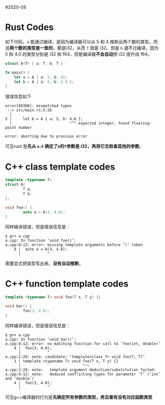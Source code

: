 #2020-08 

# Rust Codes
如下代码，`a` 能通过编译，是因为编译器可以从 5 和 4 推断出两个数的类型，而且**两个数的类型是一致的**，都是i32，从而 `T` 就是 i32。但是 `b` 通不过编译，因为 5 和 4.0 的类型分别是 i32 和 f64，但是编译器**不会自动**把 i32 提升成 f64。
``` rust
struct A<T> { a: T, b: T }

fn main() {
    let a = A { a: 5, b: 4};
    let b = A { a: 5, b: 4.0 };
}
```
错误信息如下
```
error[E0308]: mismatched types
 --> src/main.rs:5:26
  |
5 |     let b = A { a: 5, b: 4.0 };
  |                          ^^^ expected integer, found floating-point number

error: aborting due to previous error
```

可见rust 是**先从 `a:5` 确定了`A`的`T`参数是 i32，再用它去检查其他的参数**。

# C++ class template codes
``` C++
template <typename T>
struct A{
        T a;
        T b;
};

void foo() {
        auto a = A(3, 4.0);
}      
```
同样编译错误，但是错误信息是：
```
$ g++ a.cpp
a.cpp: In function ‘void foo()’:
a.cpp:8:12: error: missing template arguments before ‘(’ token
    8 |  auto a = A(3, 4.0);
      |            ^
```
需要显式把类型写出来，**没有自动推断**。

# C++ function template codes
``` C++
template <typename T> void foo(T x, T y) {}

void bar() {
        foo(3, 4.0);
}
```
同样编译错误，但是错误信息是：
```
$ g++ a.cpp
a.cpp: In function ‘void bar()’:
a.cpp:4:12: error: no matching function for call to ‘foo(int, double)’
    4 |  foo(3, 4.0);
      |            ^
a.cpp:1:28: note: candidate: ‘template<class T> void foo(T, T)’
    1 | template <typename T> void foo(T x, T y) {}
      |                            ^~~
a.cpp:1:28: note:   template argument deduction/substitution failed:
a.cpp:4:12: note:   deduced conflicting types for parameter ‘T’ (‘int’ and ‘double’)
    4 |  foo(3, 4.0);
      |            ^
```

可见g++编译器的行为是**先确定所有参数的类型，再去看有没有对应函数类型**

